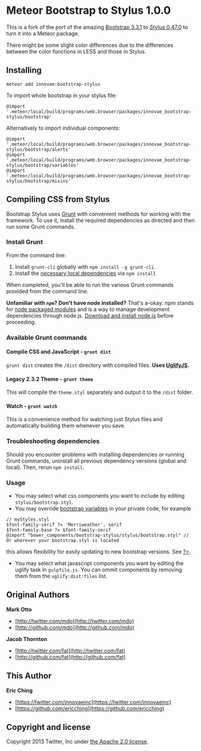 Meteor Bootstrap to Stylus 1.0.0
================================

This is a fork of the port of the amazing [Bootstrap 3.3.1](https://github.com/twbs/bootstrap) to [Stylus 0.47.0](http://learnboost.github.com/stylus/) to turn it into a Meteor package.

There might be some slight color differences due to the differences between the color functions in LESS and those in Stylus.

## Installing

```
meteor add innovae:bootstrap-stylus
```

To import whole bootstrap in your stylus file:
```stylus
@import '.meteor/local/build/programs/web.browser/packages/innovae_bootstrap-stylus/bootstrap'
```

Alternatively to import individual components:
```stylus
@import '.meteor/local/build/programs/web.browser/packages/innovae_bootstrap-stylus/bootstrap/alerts'
@import '.meteor/local/build/programs/web.browser/packages/innovae_bootstrap-stylus/bootstrap/variables'
@import '.meteor/local/build/programs/web.browser/packages/innovae_bootstrap-stylus/bootstrap/mixins'
```

## Compiling CSS from Stylus
Bootstrap Stylus uses [Grunt](http://gruntjs.com/) with convenient methods for working with the framework. To use it, install the required dependencies as directed and then run some Grunt commands.

### Install Grunt

From the command line:

1. Install `grunt-cli` globally with `npm install -g grunt-cli`.
2. Install the [necessary local dependencies](package.json) via `npm install`

When completed, you'll be able to run the various Grunt commands provided from the command line.

**Unfamiliar with `npm`? Don't have node installed?** That's a-okay. npm stands for [node packaged modules](http://npmjs.org/) and is a way to manage development dependencies through node.js. [Download and install node.js](http://nodejs.org/download/) before proceeding.

### Available Grunt commands

#### Compile CSS and JavaScript - `grunt dist`
`grunt dist` creates the `/dist` directory with compiled files. **Uses [UglifyJS](http://lisperator.net/uglifyjs/).**

#### Legacy 2.3.2 Theme - `grunt theme`
This will compile the `theme.styl` separately and output it to the `/dist` folder.

#### Watch - `grunt watch`
This is a convenience method for watching just Stylus files and automatically building them whenever you save.

### Troubleshooting dependencies

Should you encounter problems with installing dependencies or running Grunt commands, uninstall all previous dependency versions (global and local). Then, rerun `npm install`.

### Usage
* You may select what css components you want to include by editing `stylus/bootstrap.styl`.
* You may override [bootstrap variables](http://getbootstrap.com/customize/#less-variables) in your private code, for example
```
// myStyles.styl
$font-family-serif ?= 'Merriweather', serif
$font-family-base ?= $font-family-serif
@import "bower_components/bootstrap-stylus/stylus/bootstrap.styl" // Or wherever your bootstrap.styl is located
```
this allows flexibility for easily updating to new bootstrap versions. See [?=](https://learnboost.github.io/stylus/docs/operators.html#conditional-assignment--).
* You may select what javascript components you want by editing the uglify task in `gulpfile.js`. You can ommit components by removing them from the `uglify:dist:files` list.

## Original Authors

**Mark Otto**

+ [http://twitter.com/mdo](http://twitter.com/mdo)
+ [http://github.com/mdo](http://github.com/mdo)

**Jacob Thornton**

+ [http://twitter.com/fat](http://twitter.com/fat)
+ [http://github.com/fat](http://github.com/fat)

## This Author

**Eric Ching**

+ [https://twitter.com/innovaeinc](https://twitter.com/innovaeinc)
+ [https://github.com/ericching](https://github.com/ericching)

## Copyright and license

Copyright 2013 Twitter, Inc under [the Apache 2.0 license](LICENSE).
